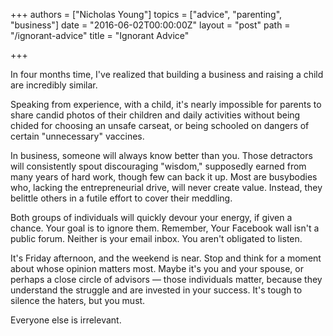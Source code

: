 +++
authors = ["Nicholas Young"]
topics = ["advice", "parenting", "business"]
date = "2016-06-02T00:00:00Z"
layout = "post"
path = "/ignorant-advice"
title = "Ignorant Advice"

+++

In four months time, I've realized that building a business and raising a child are incredibly similar.

Speaking from experience, with a child, it's nearly impossible for parents to share candid photos of their children and daily activities without being chided for choosing an unsafe carseat, or being schooled on dangers of certain "unnecessary" vaccines.

In business, someone will always know better than you. Those detractors will consistently spout discouraging "wisdom," supposedly earned from many years of hard work, though few can back it up. Most are busybodies who, lacking the entrepreneurial drive, will never create value. Instead, they belittle others in a futile effort to cover their meddling.

Both groups of individuals will quickly devour your energy, if given a chance. Your goal is to ignore them. Remember, Your Facebook wall isn't a public forum. Neither is your email inbox. You aren't obligated to listen.

It's Friday afternoon, and the weekend is near. Stop and think for a moment about whose opinion matters most. Maybe it's you and your spouse, or perhaps a close circle of advisors &mdash; those individuals matter, because they understand the struggle and are invested in your success. It's tough to silence the haters, but you must.

Everyone else is irrelevant.
